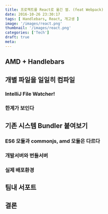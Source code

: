 ```yaml
---
title: 프로젝트를 React로 옮긴 썰. (feat Webpack)
date: 2016-10-26 23:30:17
tags: [ Handlebars, React, 개고생 ]
image: '/images/react.png'
thumbnail: '/images/react.png'
categories: ['Tech']
draft: true
meta:
---
```


## AMD + Handlebars

## 개별 파일을 일일히 컴파일

### IntelliJ File Watcher!

### 한계가 보인다

## 기존 시스템 Bundler 붙여보기

### ES6 모듈과 commonjs, amd 모듈은 다르다

### 개발서버와 번들서버

### 실제 배포환경

## 팀내 서포트

## 결론
